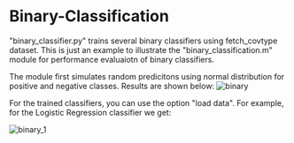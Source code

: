 # Binary-Classification

"binary_classifier.py" trains several binary classifiers using fetch_covtype dataset. This is just an example to illustrate the "binary_classification.m" module for performance evaluaiotn of binary classifiers.

The module first simulates random predicitons using normal distribution for positive and negative classes. Results are shown below:
![binary](https://github.com/user-attachments/assets/523a97a9-6f89-4400-9c60-9f06dc47b637)

For the trained classifiers, you can use the option "load data". For example, for the Logistic Regression classifier we get:

![binary_1](https://github.com/user-attachments/assets/eb6f83ee-5321-411a-9ce9-b021a5b42f3e)
